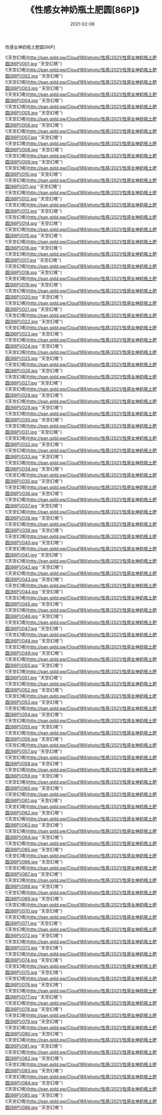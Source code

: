 ﻿---
layout: post
title:  《性感女神奶瓶土肥圆[86P]》
date:   2021-02-06
img: http://pan.gjdd.pw/Cloud189/photo/性感/2021/性感女神奶瓶土肥圆[86P]/000.jpg
categories: [美女, 性感, 泳衣]
---

性感女神奶瓶土肥圆[86P]



![天空幻境](http://pan.gjdd.pw/Cloud189/photo/性感/2021/性感女神奶瓶土肥圆[86P]/001.jpg ''天空幻境'') <br>
![天空幻境](http://pan.gjdd.pw/Cloud189/photo/性感/2021/性感女神奶瓶土肥圆[86P]/002.jpg ''天空幻境'') <br>
![天空幻境](http://pan.gjdd.pw/Cloud189/photo/性感/2021/性感女神奶瓶土肥圆[86P]/003.jpg ''天空幻境'') <br>
![天空幻境](http://pan.gjdd.pw/Cloud189/photo/性感/2021/性感女神奶瓶土肥圆[86P]/004.jpg ''天空幻境'') <br>
![天空幻境](http://pan.gjdd.pw/Cloud189/photo/性感/2021/性感女神奶瓶土肥圆[86P]/005.jpg ''天空幻境'') <br>
![天空幻境](http://pan.gjdd.pw/Cloud189/photo/性感/2021/性感女神奶瓶土肥圆[86P]/006.jpg ''天空幻境'') <br>
![天空幻境](http://pan.gjdd.pw/Cloud189/photo/性感/2021/性感女神奶瓶土肥圆[86P]/007.jpg ''天空幻境'') <br>
![天空幻境](http://pan.gjdd.pw/Cloud189/photo/性感/2021/性感女神奶瓶土肥圆[86P]/008.jpg ''天空幻境'') <br>
![天空幻境](http://pan.gjdd.pw/Cloud189/photo/性感/2021/性感女神奶瓶土肥圆[86P]/009.jpg ''天空幻境'') <br>
![天空幻境](http://pan.gjdd.pw/Cloud189/photo/性感/2021/性感女神奶瓶土肥圆[86P]/010.jpg ''天空幻境'') <br>
![天空幻境](http://pan.gjdd.pw/Cloud189/photo/性感/2021/性感女神奶瓶土肥圆[86P]/011.jpg ''天空幻境'') <br>
![天空幻境](http://pan.gjdd.pw/Cloud189/photo/性感/2021/性感女神奶瓶土肥圆[86P]/012.jpg ''天空幻境'') <br>
![天空幻境](http://pan.gjdd.pw/Cloud189/photo/性感/2021/性感女神奶瓶土肥圆[86P]/013.jpg ''天空幻境'') <br>
![天空幻境](http://pan.gjdd.pw/Cloud189/photo/性感/2021/性感女神奶瓶土肥圆[86P]/014.jpg ''天空幻境'') <br>
![天空幻境](http://pan.gjdd.pw/Cloud189/photo/性感/2021/性感女神奶瓶土肥圆[86P]/015.jpg ''天空幻境'') <br>
![天空幻境](http://pan.gjdd.pw/Cloud189/photo/性感/2021/性感女神奶瓶土肥圆[86P]/016.jpg ''天空幻境'') <br>
![天空幻境](http://pan.gjdd.pw/Cloud189/photo/性感/2021/性感女神奶瓶土肥圆[86P]/017.jpg ''天空幻境'') <br>
![天空幻境](http://pan.gjdd.pw/Cloud189/photo/性感/2021/性感女神奶瓶土肥圆[86P]/018.jpg ''天空幻境'') <br>
![天空幻境](http://pan.gjdd.pw/Cloud189/photo/性感/2021/性感女神奶瓶土肥圆[86P]/019.jpg ''天空幻境'') <br>
![天空幻境](http://pan.gjdd.pw/Cloud189/photo/性感/2021/性感女神奶瓶土肥圆[86P]/020.jpg ''天空幻境'') <br>
![天空幻境](http://pan.gjdd.pw/Cloud189/photo/性感/2021/性感女神奶瓶土肥圆[86P]/021.jpg ''天空幻境'') <br>
![天空幻境](http://pan.gjdd.pw/Cloud189/photo/性感/2021/性感女神奶瓶土肥圆[86P]/022.jpg ''天空幻境'') <br>
![天空幻境](http://pan.gjdd.pw/Cloud189/photo/性感/2021/性感女神奶瓶土肥圆[86P]/023.jpg ''天空幻境'') <br>
![天空幻境](http://pan.gjdd.pw/Cloud189/photo/性感/2021/性感女神奶瓶土肥圆[86P]/024.jpg ''天空幻境'') <br>
![天空幻境](http://pan.gjdd.pw/Cloud189/photo/性感/2021/性感女神奶瓶土肥圆[86P]/025.jpg ''天空幻境'') <br>
![天空幻境](http://pan.gjdd.pw/Cloud189/photo/性感/2021/性感女神奶瓶土肥圆[86P]/026.jpg ''天空幻境'') <br>
![天空幻境](http://pan.gjdd.pw/Cloud189/photo/性感/2021/性感女神奶瓶土肥圆[86P]/027.jpg ''天空幻境'') <br>
![天空幻境](http://pan.gjdd.pw/Cloud189/photo/性感/2021/性感女神奶瓶土肥圆[86P]/028.jpg ''天空幻境'') <br>
![天空幻境](http://pan.gjdd.pw/Cloud189/photo/性感/2021/性感女神奶瓶土肥圆[86P]/029.jpg ''天空幻境'') <br>
![天空幻境](http://pan.gjdd.pw/Cloud189/photo/性感/2021/性感女神奶瓶土肥圆[86P]/030.jpg ''天空幻境'') <br>
![天空幻境](http://pan.gjdd.pw/Cloud189/photo/性感/2021/性感女神奶瓶土肥圆[86P]/031.jpg ''天空幻境'') <br>
![天空幻境](http://pan.gjdd.pw/Cloud189/photo/性感/2021/性感女神奶瓶土肥圆[86P]/032.jpg ''天空幻境'') <br>
![天空幻境](http://pan.gjdd.pw/Cloud189/photo/性感/2021/性感女神奶瓶土肥圆[86P]/033.jpg ''天空幻境'') <br>
![天空幻境](http://pan.gjdd.pw/Cloud189/photo/性感/2021/性感女神奶瓶土肥圆[86P]/034.jpg ''天空幻境'') <br>
![天空幻境](http://pan.gjdd.pw/Cloud189/photo/性感/2021/性感女神奶瓶土肥圆[86P]/035.jpg ''天空幻境'') <br>
![天空幻境](http://pan.gjdd.pw/Cloud189/photo/性感/2021/性感女神奶瓶土肥圆[86P]/036.jpg ''天空幻境'') <br>
![天空幻境](http://pan.gjdd.pw/Cloud189/photo/性感/2021/性感女神奶瓶土肥圆[86P]/037.jpg ''天空幻境'') <br>
![天空幻境](http://pan.gjdd.pw/Cloud189/photo/性感/2021/性感女神奶瓶土肥圆[86P]/038.jpg ''天空幻境'') <br>
![天空幻境](http://pan.gjdd.pw/Cloud189/photo/性感/2021/性感女神奶瓶土肥圆[86P]/039.jpg ''天空幻境'') <br>
![天空幻境](http://pan.gjdd.pw/Cloud189/photo/性感/2021/性感女神奶瓶土肥圆[86P]/040.jpg ''天空幻境'') <br>
![天空幻境](http://pan.gjdd.pw/Cloud189/photo/性感/2021/性感女神奶瓶土肥圆[86P]/041.jpg ''天空幻境'') <br>
![天空幻境](http://pan.gjdd.pw/Cloud189/photo/性感/2021/性感女神奶瓶土肥圆[86P]/042.jpg ''天空幻境'') <br>
![天空幻境](http://pan.gjdd.pw/Cloud189/photo/性感/2021/性感女神奶瓶土肥圆[86P]/043.jpg ''天空幻境'') <br>
![天空幻境](http://pan.gjdd.pw/Cloud189/photo/性感/2021/性感女神奶瓶土肥圆[86P]/044.jpg ''天空幻境'') <br>
![天空幻境](http://pan.gjdd.pw/Cloud189/photo/性感/2021/性感女神奶瓶土肥圆[86P]/045.jpg ''天空幻境'') <br>
![天空幻境](http://pan.gjdd.pw/Cloud189/photo/性感/2021/性感女神奶瓶土肥圆[86P]/046.jpg ''天空幻境'') <br>
![天空幻境](http://pan.gjdd.pw/Cloud189/photo/性感/2021/性感女神奶瓶土肥圆[86P]/047.jpg ''天空幻境'') <br>
![天空幻境](http://pan.gjdd.pw/Cloud189/photo/性感/2021/性感女神奶瓶土肥圆[86P]/048.jpg ''天空幻境'') <br>
![天空幻境](http://pan.gjdd.pw/Cloud189/photo/性感/2021/性感女神奶瓶土肥圆[86P]/049.jpg ''天空幻境'') <br>
![天空幻境](http://pan.gjdd.pw/Cloud189/photo/性感/2021/性感女神奶瓶土肥圆[86P]/050.jpg ''天空幻境'') <br>
![天空幻境](http://pan.gjdd.pw/Cloud189/photo/性感/2021/性感女神奶瓶土肥圆[86P]/051.jpg ''天空幻境'') <br>
![天空幻境](http://pan.gjdd.pw/Cloud189/photo/性感/2021/性感女神奶瓶土肥圆[86P]/052.jpg ''天空幻境'') <br>
![天空幻境](http://pan.gjdd.pw/Cloud189/photo/性感/2021/性感女神奶瓶土肥圆[86P]/053.jpg ''天空幻境'') <br>
![天空幻境](http://pan.gjdd.pw/Cloud189/photo/性感/2021/性感女神奶瓶土肥圆[86P]/054.jpg ''天空幻境'') <br>
![天空幻境](http://pan.gjdd.pw/Cloud189/photo/性感/2021/性感女神奶瓶土肥圆[86P]/055.jpg ''天空幻境'') <br>
![天空幻境](http://pan.gjdd.pw/Cloud189/photo/性感/2021/性感女神奶瓶土肥圆[86P]/056.jpg ''天空幻境'') <br>
![天空幻境](http://pan.gjdd.pw/Cloud189/photo/性感/2021/性感女神奶瓶土肥圆[86P]/057.jpg ''天空幻境'') <br>
![天空幻境](http://pan.gjdd.pw/Cloud189/photo/性感/2021/性感女神奶瓶土肥圆[86P]/058.jpg ''天空幻境'') <br>
![天空幻境](http://pan.gjdd.pw/Cloud189/photo/性感/2021/性感女神奶瓶土肥圆[86P]/059.jpg ''天空幻境'') <br>
![天空幻境](http://pan.gjdd.pw/Cloud189/photo/性感/2021/性感女神奶瓶土肥圆[86P]/060.jpg ''天空幻境'') <br>
![天空幻境](http://pan.gjdd.pw/Cloud189/photo/性感/2021/性感女神奶瓶土肥圆[86P]/061.jpg ''天空幻境'') <br>
![天空幻境](http://pan.gjdd.pw/Cloud189/photo/性感/2021/性感女神奶瓶土肥圆[86P]/062.jpg ''天空幻境'') <br>
![天空幻境](http://pan.gjdd.pw/Cloud189/photo/性感/2021/性感女神奶瓶土肥圆[86P]/063.jpg ''天空幻境'') <br>
![天空幻境](http://pan.gjdd.pw/Cloud189/photo/性感/2021/性感女神奶瓶土肥圆[86P]/064.jpg ''天空幻境'') <br>
![天空幻境](http://pan.gjdd.pw/Cloud189/photo/性感/2021/性感女神奶瓶土肥圆[86P]/065.jpg ''天空幻境'') <br>
![天空幻境](http://pan.gjdd.pw/Cloud189/photo/性感/2021/性感女神奶瓶土肥圆[86P]/066.jpg ''天空幻境'') <br>
![天空幻境](http://pan.gjdd.pw/Cloud189/photo/性感/2021/性感女神奶瓶土肥圆[86P]/067.jpg ''天空幻境'') <br>
![天空幻境](http://pan.gjdd.pw/Cloud189/photo/性感/2021/性感女神奶瓶土肥圆[86P]/068.jpg ''天空幻境'') <br>
![天空幻境](http://pan.gjdd.pw/Cloud189/photo/性感/2021/性感女神奶瓶土肥圆[86P]/069.jpg ''天空幻境'') <br>
![天空幻境](http://pan.gjdd.pw/Cloud189/photo/性感/2021/性感女神奶瓶土肥圆[86P]/070.jpg ''天空幻境'') <br>
![天空幻境](http://pan.gjdd.pw/Cloud189/photo/性感/2021/性感女神奶瓶土肥圆[86P]/071.jpg ''天空幻境'') <br>
![天空幻境](http://pan.gjdd.pw/Cloud189/photo/性感/2021/性感女神奶瓶土肥圆[86P]/072.jpg ''天空幻境'') <br>
![天空幻境](http://pan.gjdd.pw/Cloud189/photo/性感/2021/性感女神奶瓶土肥圆[86P]/073.jpg ''天空幻境'') <br>
![天空幻境](http://pan.gjdd.pw/Cloud189/photo/性感/2021/性感女神奶瓶土肥圆[86P]/074.jpg ''天空幻境'') <br>
![天空幻境](http://pan.gjdd.pw/Cloud189/photo/性感/2021/性感女神奶瓶土肥圆[86P]/075.jpg ''天空幻境'') <br>
![天空幻境](http://pan.gjdd.pw/Cloud189/photo/性感/2021/性感女神奶瓶土肥圆[86P]/076.jpg ''天空幻境'') <br>
![天空幻境](http://pan.gjdd.pw/Cloud189/photo/性感/2021/性感女神奶瓶土肥圆[86P]/077.jpg ''天空幻境'') <br>
![天空幻境](http://pan.gjdd.pw/Cloud189/photo/性感/2021/性感女神奶瓶土肥圆[86P]/078.jpg ''天空幻境'') <br>
![天空幻境](http://pan.gjdd.pw/Cloud189/photo/性感/2021/性感女神奶瓶土肥圆[86P]/079.jpg ''天空幻境'') <br>
![天空幻境](http://pan.gjdd.pw/Cloud189/photo/性感/2021/性感女神奶瓶土肥圆[86P]/080.jpg ''天空幻境'') <br>
![天空幻境](http://pan.gjdd.pw/Cloud189/photo/性感/2021/性感女神奶瓶土肥圆[86P]/081.jpg ''天空幻境'') <br>
![天空幻境](http://pan.gjdd.pw/Cloud189/photo/性感/2021/性感女神奶瓶土肥圆[86P]/082.jpg ''天空幻境'') <br>
![天空幻境](http://pan.gjdd.pw/Cloud189/photo/性感/2021/性感女神奶瓶土肥圆[86P]/083.jpg ''天空幻境'') <br>
![天空幻境](http://pan.gjdd.pw/Cloud189/photo/性感/2021/性感女神奶瓶土肥圆[86P]/084.jpg ''天空幻境'') <br>
![天空幻境](http://pan.gjdd.pw/Cloud189/photo/性感/2021/性感女神奶瓶土肥圆[86P]/085.jpg ''天空幻境'') <br>
![天空幻境](http://pan.gjdd.pw/Cloud189/photo/性感/2021/性感女神奶瓶土肥圆[86P]/086.jpg ''天空幻境'') <br>